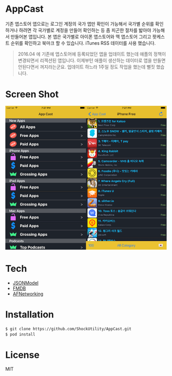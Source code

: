 # AppCast

기존 앱스토어 앱으로는 로그인 계정의 국가 앱만 확인이 가능해서 국가별 순위를 확인하거나 하려면
각 국가별로 계정을 만들어 확인하는 등 좀 피곤한 절차를 밟아야 가능해서 만들어본 앱입니다.
본 앱은 국가별로 아이폰 앱스토어와 맥 앱스토어 그리고 팟케스트 순위를 확인하고 북마크 할 수 있습니다.
iTunes RSS 데이터를 사용 했습니다.

>2016.04 에 기존에 앱스토어에 등록되었던 앱을 업데이트 했는데 애플의 정책이 변경되면서 리젝션된 앱입니다.
>이제부턴 애플이 생산하는 데이터로 앱을 만들면 안된다면서 꺼지라는군요.
>업데이트 하느라 1주일 정도 작업을 했는데 뻘짓 했습니다.

# Screen Shot
<p align="center" >
<img src="https://github.com/ShockUtility/AppCast/blob/master/screenshot.png">
</p>

# Tech
* [JSONModel](https://github.com/icanzilb/JSONModel)
* [FMDB](https://github.com/ccgus/fmdb)
* [AFNetworking](https://github.com/AFNetworking/AFNetworking)

# Installation
```sh
$ git clone https://github.com/ShockUtility/AppCast.git
$ pod install
```

# License
MIT
